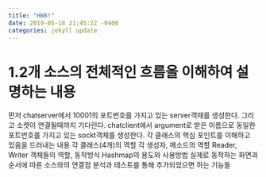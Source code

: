 ```yaml
---
title: "HW8!"
date: 2019-05-18 21:45:22 -0400
categories: jekyll update
---
```

# 1.2개 소스의 전체적인 흐름을 이해하여 설명하는 내용
  먼저 chatserver에서 10001의 포트번호를 가지고 있는 server객채를 생성한다. 
  그리고 소켓이 연결될때까지 기다린다.
  chatclient에서 argument로 받은 이름으로 동일한 포트번호를 가지고 있는 sockt객체를 생성한다.
각 클래스의 핵심 포인트를 이해하고 있음을 드러내는 내용
각 클래스(4개)의 역할
각 생성자, 메소드의 역할
Reader, Writer 객체들의 역할, 동작방식
Hashmap의 용도와 사용방법
실제로 동작하는 화면과 순서에 따른 소스와의 연결점
분석과 테스트를 통해 추가되었으면 하는 기능들
